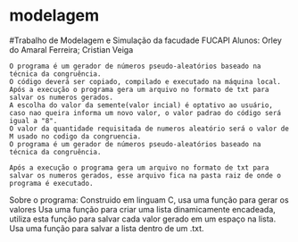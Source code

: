 # modelagem
#Trabalho de Modelagem e Simulação da facudade FUCAPI
Alunos:
	Orley do Amaral Ferreira;
	Cristian Veiga


	O programa é um gerador de números pseudo-aleatórios baseado na técnica da congruência.
	O código deverá ser copiado, compilado e executado na máquina local.
	Após a execução o programa gera um arquivo no formato de txt para salvar os numeros gerados.
	A escolha do valor da semente(valor incial) é optativo ao usuário, caso nao queira informa um novo valor, o valor padrao do código será igual a "8".
	O valor da quantidade requisitada de numeros aleatório será o valor de M usado no codigo da congruencia.
	O programa é um gerador de números pseudo-aleatórios baseado na técnica da congruência.
	
	Após a execução o programa gera um arquivo no formato de txt para salvar os numeros gerados, esse arquivo fica na pasta raiz de onde o programa é executado.


Sobre o programa:
	Construido em linguam C, usa uma função para gerar os valores
	Usa uma função para criar uma lista dinamicamente encadeada, utiliza esta função para salvar cada valor gerado em um espaço na lista.
	Usa uma função para salvar a lista dentro de um .txt.
